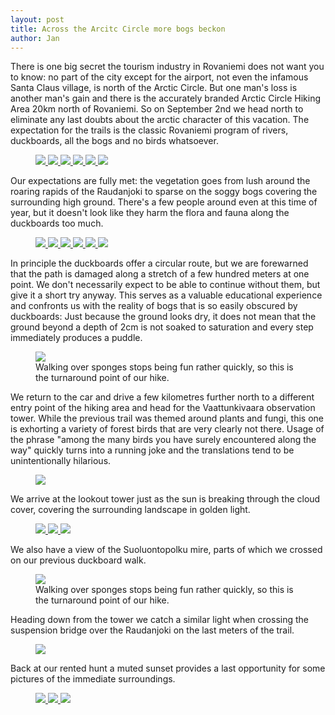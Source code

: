 ```yaml
---
layout: post
title: Across the Arcitc Circle more bogs beckon
author: Jan
---
```

There is one big secret the tourism industry in Rovaniemi does not want you to know: no part of the city except for the airport, not even the infamous Santa Claus village, is north of the Arctic Circle. But one man's loss is another man's gain and there is the accurately branded Arctic Circle Hiking Area 20km north of Rovaniemi. So on September 2nd we head north to eliminate any last doubts about the arctic character of this vacation. The expectation for the trails is the classic Rovaniemi program of rivers, duckboards, all the bogs and no birds whatsoever.

<figure>
    <a href="/assets/images/full_size/20240902-P1594097.jpg" target="_blank"> <img src="/assets/images/thumbs/20240902-P1594097.jpg"> </a>
    <a href="/assets/images/full_size/20240902-P1594106.jpg" target="_blank"> <img src="/assets/images/thumbs/20240902-P1594106.jpg"> </a>
    <a href="/assets/images/full_size/20240902-P1594222.jpg" target="_blank"> <img src="/assets/images/thumbs/20240902-P1594222.jpg"> </a>
    <a href="/assets/images/full_size/20240902-P1594277.jpg" target="_blank"> <img src="/assets/images/thumbs/20240902-P1594277.jpg"> </a>
    <a href="/assets/images/full_size/20240902-P1594310.jpg" target="_blank"> <img src="/assets/images/thumbs/20240902-P1594310.jpg"> </a>
    <a href="/assets/images/full_size/20240902-P1594379.jpg" target="_blank"> <img src="/assets/images/thumbs/20240902-P1594379.jpg"> </a>
</figure>

Our expectations are fully met: the vegetation goes from lush around the roaring rapids of the Raudanjoki to sparse on the soggy bogs covering the surrounding high ground. There's a few people around even at this time of year, but it doesn't look like they harm the flora and fauna along the duckboards too much.

<figure>
    <a href="/assets/images/full_size/20240902-P1594208.jpg" target="_blank"> <img src="/assets/images/thumbs/20240902-P1594208.jpg"> </a>
    <a href="/assets/images/full_size/20240902-P1594231.jpg" target="_blank"> <img src="/assets/images/thumbs/20240902-P1594231.jpg"> </a>
    <a href="/assets/images/full_size/20240902-P1594257.jpg" target="_blank"> <img src="/assets/images/thumbs/20240902-P1594257.jpg"> </a>
    <a href="/assets/images/full_size/20240902-P1594289.jpg" target="_blank"> <img src="/assets/images/thumbs/20240902-P1594289.jpg"> </a>
    <a href="/assets/images/full_size/20240902-P1594348.jpg" target="_blank"> <img src="/assets/images/thumbs/20240902-P1594348.jpg"> </a>
    <a href="/assets/images/full_size/20240902-P1594423.jpg" target="_blank"> <img src="/assets/images/thumbs/20240902-P1594423.jpg"> </a>
</figure>

In principle the duckboards offer a circular route, but we are forewarned that the path is damaged along a stretch of a few hundred meters at one point. We don't necessarily expect to be able to continue without them, but give it a short try anyway. This serves as a valuable educational experience and confronts us with the reality of bogs that is so easily obscured by duckboards: Just because the ground looks dry, it does not mean that the ground beyond a depth of 2cm is not soaked to saturation and every step immediately produces a puddle.

<figure>
    <a href="/assets/images/full_size/20240902-P1594290.jpg" target="_blank"> <img src="/assets/images/thumbs/20240902-P1594290.jpg"> </a>
    <figcaption> Walking over sponges stops being fun rather quickly, so this is the turnaround point of our hike. </figcaption>
</figure>

We return to the car and drive a few kilometres further north to a different entry point of the hiking area and head for the Vaattunkivaara observation tower. While the previous trail was themed around plants and fungi, this one is exhorting a variety of forest birds that are very clearly not there. Usage of the phrase "among the many birds you have surely encountered along the way" quickly turns into a running joke and the translations tend to be unintentionally hilarious.

<figure>
    <a href="/assets/images/full_size/20240902-P1594529.jpg" target="_blank"> <img src="/assets/images/thumbs/20240902-P1594529.jpg"> </a>
</figure>

We arrive at the lookout tower just as the sun is breaking through the cloud cover, covering the surrounding landscape in golden light.

<figure>
    <a href="/assets/images/full_size/20240902-P1594462.jpg" target="_blank"> <img src="/assets/images/thumbs/20240902-P1594462.jpg"> </a>
    <a href="/assets/images/full_size/20240902-P1594482.jpg" target="_blank"> <img src="/assets/images/thumbs/20240902-P1594482.jpg"> </a>
    <a href="/assets/images/full_size/20240902-P1594489.jpg" target="_blank"> <img src="/assets/images/thumbs/20240902-P1594489.jpg"> </a>
</figure>

We also have a view of the Suoluontopolku mire, parts of which we crossed on our previous duckboard walk.

<figure>
    <a href="/assets/images/full_size/20240902-P1594471.jpg" target="_blank"> <img src="/assets/images/thumbs/20240902-P1594471.jpg"> </a>
    <figcaption> Walking over sponges stops being fun rather quickly, so this is the turnaround point of our hike. </figcaption>
</figure>

Heading down from the tower we catch a similar light when crossing the suspension bridge over the Raudanjoki on the last meters of the trail.

<figure>
    <a href="/assets/images/full_size/20240902-P1594552.jpg" target="_blank"> <img src="/assets/images/thumbs/20240902-P1594552.jpg"> </a>
</figure>

Back at our rented hunt a muted sunset provides a last opportunity for some pictures of the immediate surroundings.

<figure>
    <a href="/assets/images/full_size/20240902-P1594586.jpg" target="_blank"> <img src="/assets/images/thumbs/20240902-P1594586.jpg"> </a>
    <a href="/assets/images/full_size/20240902-P1594599.jpg" target="_blank"> <img src="/assets/images/thumbs/20240902-P1594599.jpg"> </a>
    <a href="/assets/images/full_size/20240902-P1594603.jpg" target="_blank"> <img src="/assets/images/thumbs/20240902-P1594603.jpg"> </a>
</figure>